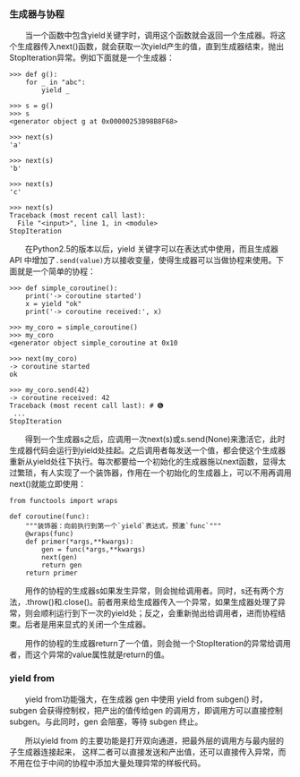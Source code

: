 ### 生成器与协程
　　当一个函数中包含yield关键字时，调用这个函数就会返回一个生成器。将这个生成器传入next()函数，就会获取一次yield产生的值，直到生成器结束，抛出StopIteration异常。例如下面就是一个生成器：

```
>>> def g():
    for _ in "abc":
        yield _
        
>>> s = g()
>>> s
<generator object g at 0x00000253B98B8F68>

>>> next(s)
'a'

>>> next(s)
'b'

>>> next(s)
'c'

>>> next(s)
Traceback (most recent call last):
  File "<input>", line 1, in <module>
StopIteration
```

　　在Python2.5的版本以后，yield 关键字可以在表达式中使用，而且生成器 API 中增加了```.send(value)```方以接收变量，使得生成器可以当做协程来使用。下面就是一个简单的协程：
```
>>> def simple_coroutine():
    print('-> coroutine started')
    x = yield "ok"
    print('-> coroutine received:', x)

>>> my_coro = simple_coroutine()
>>> my_coro
<generator object simple_coroutine at 0x10

>>> next(my_coro)
-> coroutine started
ok

>>> my_coro.send(42)
-> coroutine received: 42
Traceback (most recent call last): # ➏
 ...
StopIteration
```

　　得到一个生成器s之后，应调用一次next(s)或s.send(None)来激活它，此时生成器代码会运行到yield处挂起。之后调用者每发送一个值，都会使这个生成器重新从yield处往下执行。每次都要给一个初始化的生成器施以next函数，显得太过繁琐，有人实现了一个装饰器，作用在一个初始化的生成器上，可以不用再调用next()就能立即使用：
```
from functools import wraps

def coroutine(func): 
    """装饰器：向前执行到第一个`yield`表达式，预激`func`"""
    @wraps(func)
    def primer(*args,**kwargs):
        gen = func(*args,**kwargs)
        next(gen)
        return gen
    return primer
```

　　用作的协程的生成器s如果发生异常，则会抛给调用者。同时，s还有两个方法，.throw()和.close()。前者用来给生成器传入一个异常，如果生成器处理了异常，则会顺利运行到下一次的yield处；反之，会重新抛出给调用者，进而协程结束。后者是用来显式的关闭一个生成器。

　　用作的协程的生成器return了一个值，则会抛一个StopIteration的异常给调用者，而这个异常的value属性就是return的值。

### yield from
　　yield from功能强大，在生成器 gen 中使用 yield from subgen() 时，subgen 会获得控制权，把产出的值传给gen 的调用方，即调用方可以直接控制 subgen。与此同时，gen 会阻塞，等待 subgen 终止。

　　所以yield from 的主要功能是打开双向通道，把最外层的调用方与最内层的子生成器连接起来， 这样二者可以直接发送和产出值，还可以直接传入异常，而不用在位于中间的协程中添加大量处理异常的样板代码。


